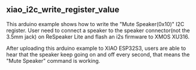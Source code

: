 ## xiao_i2c_write_register_value

This arduino example shows how to write the "Mute Speaker(0x10)" I2C register. User need to connect a speaker to the speaker connector(not the 3.5mm jack) on ReSpeaker Lite and flash an i2s firmware to XMOS XU316.


After uploading this arduino example to XIAO ESP32S3, users are able to hear that the speaker keep going on and off every second, that means the "Mute Speaker" command is working.